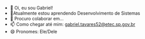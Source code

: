 - 👋 Oi, eu sou Gabriel!
- 🌱Atualmente estou aprendendo Desenvolvimento de Sistemas
- 💞️ Procuro colaborar em...
- 📫 Como chegar até mim: gabriel.tavares52@etec.sp.gov.br
- 😄 Pronomes: Ele/Dele

<!---
Benedito0/Benedito0 is a ✨ special ✨ repository because its `README.md` (this file) appears on your GitHub profile.
You can click the Preview link to take a look at your changes.
--->
